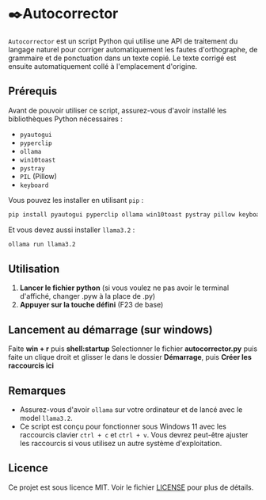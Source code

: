 # ✒️Autocorrector

`Autocorrector` est un script Python qui utilise une API de traitement du langage naturel pour corriger automatiquement les fautes d'orthographe, de grammaire et de ponctuation dans un texte copié. Le texte corrigé est ensuite automatiquement collé à l'emplacement d'origine.

## Prérequis

Avant de pouvoir utiliser ce script, assurez-vous d'avoir installé les bibliothèques Python nécessaires :

- `pyautogui`
- `pyperclip`
- `ollama`
- `win10toast`
- `pystray`
- `PIL` (Pillow)
- `keyboard`

Vous pouvez les installer en utilisant `pip` :

```sh
pip install pyautogui pyperclip ollama win10toast pystray pillow keyboard
```
Et vous devez aussi installer `llama3.2` :
```sh
ollama run llama3.2
```
## Utilisation

1. **Lancer le fichier python** (si vous voulez ne pas avoir le terminal d'affiché, changer .pyw à la place de .py)
2. **Appuyer sur la touche défini** (F23 de base)

## Lancement au démarrage (sur windows)
Faite **win + r** puis **shell:startup**
Selectionner le fichier **autocorrector.py** puis faite un clique droit et glisser le dans le dossier **Démarrage**, puis **Créer les raccourcis ici**

## Remarques

- Assurez-vous d'avoir `ollama` sur votre ordinateur et de lancé avec le model `llama3.2`.
- Ce script est conçu pour fonctionner sous Windows 11 avec les raccourcis clavier `ctrl + c` et `ctrl + v`. Vous devrez peut-être ajuster les raccourcis si vous utilisez un autre système d'exploitation.

## Licence

Ce projet est sous licence MIT. Voir le fichier [LICENSE](LICENSE) pour plus de détails.
